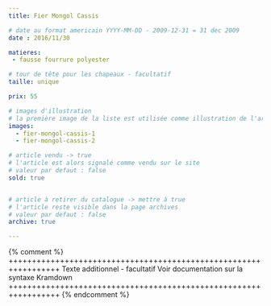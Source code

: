 ```yaml
---
title: Fier Mongol Cassis

# date au format americain YYYY-MM-DD - 2009-12-31 = 31 dec 2009
date : 2016/11/30

matieres:
 - fausse fourrure polyester

# tour de tête pour les chapeaux - facultatif
taille: unique

prix: 55

# images d'illustration
# la première image de la liste est utilisée comme illustration de l'article dans les pages de listing.
images:
  - fier-mongol-cassis-1
  - fier-mongol-cassis-2

# article vendu -> true
# l'article est alors signalé comme vendu sur le site
# valeur par defaut : false
sold: true


# article à retirer du catalogue -> mettre à true
# l'article reste visible dans la page archives
# valeur par defaut : false
archive: true

---
```

{% comment %} +++++++++++++++++++++++++++++++++++++++++++++++++++++++++++++++++
              Texte additionnel - facultatif
              Voir documentation sur la syntaxe Kramdown
+++++++++++++++++++++++++++++++++++++++++++++++++++++++++++++++++ {% endcomment %}
